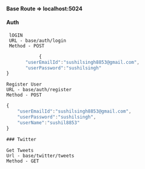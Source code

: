 #### 

#### Base Route  => localhost:5024

#### Auth
     lOGIN 
     URL - base/auth/login
     Method - POST


 ```javascript
             {
	    "userEmailId":"sushilsingh8853@gmail.com",
	    "userPassword":"sushilsingh"
}
```

    Register User
    URL - base/auth/register
    Method - POST


```javascript
{
	"userEmailId":"sushilsingh8853@gmail.com",
	"userPassword":"sushilsingh",
	"userName":"sushil8853"
}

### Twitter

```

    Get Tweets
    Url - base/twitter/tweets
    Method - GET
